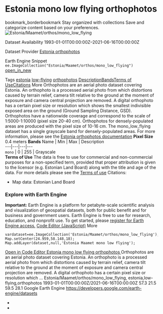 
#  Estonia mono low flying orthophotos 
bookmark_borderbookmark Stay organized with collections  Save and categorize content based on your preferences.
![Estonia/Maamet/orthos/mono_low_flying](https://developers.google.com/earth-engine/datasets/images/Estonia/Estonia_Maamet_orthos_mono_low_flying_sample.png) 

Dataset Availability
    1993-01-01T00:00:00Z–2021-06-16T00:00:00Z 

Dataset Provider
     [ Estonia orthophotos ](https://geoportaal.maaamet.ee/eng/Spatial-Data/Orthophotos-p309.html) 

Earth Engine Snippet
     `    ee.ImageCollection("Estonia/Maamet/orthos/mono_low_flying")   ` [ open_in_new ](https://code.earthengine.google.com/?scriptPath=Examples:Datasets/Estonia/Estonia_Maamet_orthos_mono_low_flying) 

Tags
     [estonia](https://developers.google.com/earth-engine/datasets/tags/estonia) [low-flying](https://developers.google.com/earth-engine/datasets/tags/low-flying) [orthophotos](https://developers.google.com/earth-engine/datasets/tags/orthophotos)
[Description](https://developers.google.com/earth-engine/datasets/catalog/Estonia_Maamet_orthos_mono_low_flying#description)[Bands](https://developers.google.com/earth-engine/datasets/catalog/Estonia_Maamet_orthos_mono_low_flying#bands)[Terms of Use](https://developers.google.com/earth-engine/datasets/catalog/Estonia_Maamet_orthos_mono_low_flying#terms-of-use)[Citations](https://developers.google.com/earth-engine/datasets/catalog/Estonia_Maamet_orthos_mono_low_flying#citations) More
Orthophotos are an aerial photo dataset covering Estonia.
An orthophoto is a processed aerial photo from which distortions caused by terrain relief, camera tilt relative to the ground at the moment of exposure and camera central projection are removed. A digital orthophoto has a certain pixel size or resolution which shows the smallest indivisible exposed area on the ground (Ground Sampling Distance, GSD).
Orthophotos have a nationwide coverage and correspond to the scale of 1:5000-1:10000 (pixel size 20-40 cm). Orthophotos for densely-populated areas are produced with the pixel size of 10-16 cm.
The mono_low_flying dataset has a single grayscale band for densely-populated areas.
For more information, please see the [Estonia orthophotos documentation](https://geoportaal.maaamet.ee/eng/Spatial-Data/Orthophotos-p309.html)
**Pixel Size** 0.4 meters 
**Bands**
Name | Min | Max | Description  
---|---|---|---  
`mono` |  0  |  255  | Grayscale  
**Terms of Use**
The data is free to use for commercial and non-commercial purposes for a non-specified term, provided that proper attribution is given to the licensor (e.g. Estonian Land Board) along with the title and age of the data.
For more details please see the [Terms of use](https://geoportaal.maaamet.ee/docs/Avaandmed/Licence-of-open-data-of-Estonian-Land-Board.pdf)
Citations:
  * Map data: Estonian Land Board


### Explore with Earth Engine
**Important:** Earth Engine is a platform for petabyte-scale scientific analysis and visualization of geospatial datasets, both for public benefit and for business and government users. Earth Engine is free to use for research, education, and nonprofit use. To get started, please [register for Earth Engine access.](https://console.cloud.google.com/earth-engine)
[Code Editor (JavaScript)](https://developers.google.com/earth-engine/datasets/catalog/Estonia_Maamet_orthos_mono_low_flying#code-editor-javascript-sample) More
```
vardataset=ee.ImageCollection('Estonia/Maamet/orthos/mono_low_flying');
Map.setCenter(24.959,58.148,18);
Map.addLayer(dataset,null,'Estonia Maamet mono low flying');
```
[ Open in Code Editor ](https://code.earthengine.google.com/?scriptPath=Examples:Datasets/Estonia/Estonia_Maamet_orthos_mono_low_flying)
[ Estonia mono low flying orthophotos ](https://developers.google.com/earth-engine/datasets/catalog/Estonia_Maamet_orthos_mono_low_flying)
Orthophotos are an aerial photo dataset covering Estonia. An orthophoto is a processed aerial photo from which distortions caused by terrain relief, camera tilt relative to the ground at the moment of exposure and camera central projection are removed. A digital orthophoto has a certain pixel size or resolution which …
Estonia/Maamet/orthos/mono_low_flying, estonia,low-flying,orthophotos 
1993-01-01T00:00:00Z/2021-06-16T00:00:00Z
57.3 21.5 59.5 28.1 
Google Earth Engine
https://developers.google.com/earth-engine/datasets
  * [ ](https://doi.org/https://geoportaal.maaamet.ee/eng/Spatial-Data/Orthophotos-p309.html)
  * [ ](https://doi.org/https://developers.google.com/earth-engine/datasets/catalog/Estonia_Maamet_orthos_mono_low_flying)


